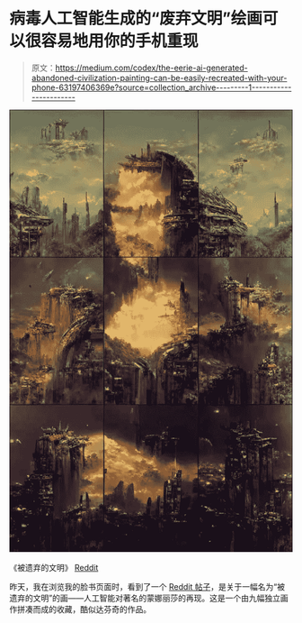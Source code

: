 # 病毒人工智能生成的“废弃文明”绘画可以很容易地用你的手机重现

> 原文：<https://medium.com/codex/the-eerie-ai-generated-abandoned-civilization-painting-can-be-easily-recreated-with-your-phone-63197406369e?source=collection_archive---------1----------------------->

![](img/510dc6deb209149582bf2ef0ff6b59c3.png)

《被遗弃的文明》 [Reddit](https://www.reddit.com/r/Damnthatsinteresting/comments/tdyj1v/a_painting_entitled_abandoned_civilization_is_9/)

昨天，我在浏览我的脸书页面时，看到了一个 [Reddit 帖子](https://www.reddit.com/r/Damnthatsinteresting/comments/tdyj1v/a_painting_entitled_abandoned_civilization_is_9/)，是关于一幅名为“被遗弃的文明”的画——人工智能对著名的蒙娜丽莎的再现。这是一个由九幅独立画作拼凑而成的收藏，酷似达芬奇的作品。